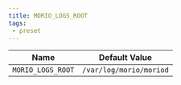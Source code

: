```yaml
---
title: MORIO_LOGS_ROOT
tags:
 - preset
---
```





<!-- MORIO_AUTO_GENERATED_CONTENT_STARTS - Manual changes made below will be overwritten -->
| Name | Default Value |
|------|---------------|
| `MORIO_LOGS_ROOT` | `/var/log/morio/moriod` |
<!-- MORIO_AUTO_GENERATED_CONTENT_ENDS - Manual changes made above will be overwritten -->
